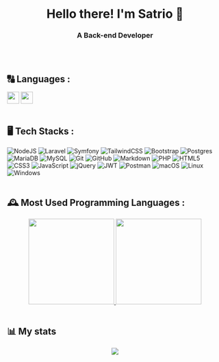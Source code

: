 <h1 align="center">Hello there! I'm Satrio 👋</h1>
<h3 align="center">A Back-end Developer</h3>
<br><br>

## 🔠 Languages :
<img width=28 src="https://github.com/csmoore/country-flag-icons/blob/master/country-flags-4x3-svg/id.svg" /> <img width=28 src="https://github.com/csmoore/country-flag-icons/blob/master/country-flags-4x3-svg/us.svg" /> 
<br><br>

## 🖥️ Tech Stacks :
![NodeJS](https://img.shields.io/badge/node.js-6DA55F?style=for-the-badge&logo=node.js&logoColor=white&color=3fb950) ![Laravel](https://img.shields.io/badge/laravel-%23FF2D20.svg?style=for-the-badge&logo=laravel&logoColor=white&color=F9322C) ![Symfony](https://img.shields.io/badge/symfony-%23000000.svg?style=for-the-badge&logo=symfony&logoColor=white&color=F9322C) ![TailwindCSS](https://img.shields.io/badge/tailwindcss-%2338B2AC.svg?style=for-the-badge&logo=tailwind-css&logoColor=white&color=navy) ![Bootstrap](https://img.shields.io/badge/bootstrap-%238511FA.svg?style=for-the-badge&logo=bootstrap&logoColor=white&color=navy) ![Postgres](https://img.shields.io/badge/postgres-%23316192.svg?style=for-the-badge&logo=postgresql&logoColor=white&color=blue) ![MariaDB](https://img.shields.io/badge/MariaDB-003545?style=for-the-badge&logo=mariadb&logoColor=white&color=blue) ![MySQL](https://img.shields.io/badge/mysql-%2300f.svg?style=for-the-badge&logo=mysql&logoColor=white&color=blue) ![Git](https://img.shields.io/badge/git-%23F05033.svg?style=for-the-badge&logo=git&logoColor=white&color=red) ![GitHub](https://img.shields.io/badge/github-%23121011.svg?style=for-the-badge&logo=github&logoColor=white&color=red) ![Markdown](https://img.shields.io/badge/markdown-%23000000.svg?style=for-the-badge&logo=markdown&logoColor=white&color=red) ![PHP](https://img.shields.io/badge/php-%23777BB4.svg?style=for-the-badge&logo=php&logoColor=white&color=orange) ![HTML5](https://img.shields.io/badge/html5-%23E34F26.svg?style=for-the-badge&logo=html5&logoColor=white&color=orange) ![CSS3](https://img.shields.io/badge/css3-%231572B6.svg?style=for-the-badge&logo=css3&logoColor=white&color=orange) ![JavaScript](https://img.shields.io/badge/javascript-%23323330.svg?style=for-the-badge&logo=javascript&logoColor=%23F7DF1E&color=orange) ![jQuery](https://img.shields.io/badge/jquery-%230769AD.svg?style=for-the-badge&logo=jquery&logoColor=white&color=orange) ![JWT](https://img.shields.io/badge/JWT-black?style=for-the-badge&logo=JSON%20web%20tokens&color=brown) ![Postman](https://img.shields.io/badge/Postman-FF6C37?style=for-the-badge&logo=postman&logoColor=white&color=brown) ![macOS](https://img.shields.io/badge/mac%20os-000000?style=for-the-badge&logo=macos&logoColor=F0F0F0&color=black) ![Linux](https://img.shields.io/badge/Linux-FCC624?style=for-the-badge&logo=linux&logoColor=black&color=black) ![Windows](https://img.shields.io/badge/Windows-0078D6?style=for-the-badge&logo=windows&logoColor=white&color=black)
<br><br>

## 🕰️ Most Used Programming Languages :
<a href="https://github.com/dragonestrio">
  <div align="center">
  <img height=200 src="https://github-readme-stats.vercel.app/api/top-langs/?username=dragonestrio&langs_count=8&hide_progress=true&hide_border=true&bg_color=fff&title_color=e96443&text_color=000" />
  <img height=200 src="https://github-readme-stats.vercel.app/api/top-langs/?username=dragonestrio&langs_count=8&layout=donut&hide_border=true&bg_color=fff&title_color=e96443&text_color=000" />
  </div>
</a>
<br>

## 📊 My stats
<a href="https://github.com/dragonestrio">
  <div align="center">
  <img src="https://github-readme-streak-stats.herokuapp.com/?user=dragonestrio&hide_border=true&bg_color=30,e96443,904e95&title_color=fff&text_color=fff" />
  </div>
</a>
<br>
